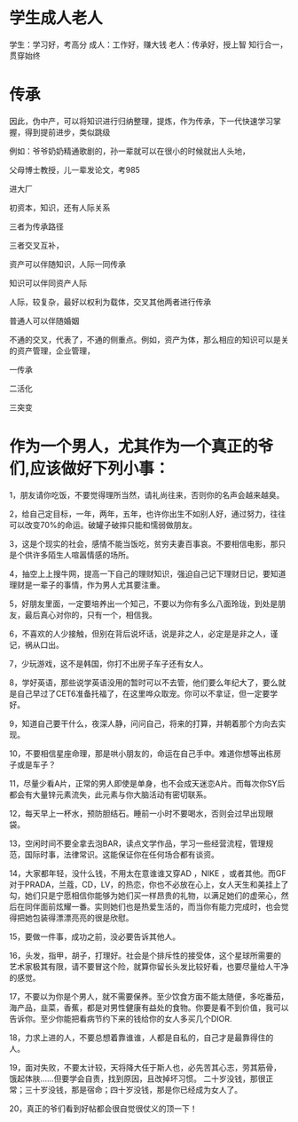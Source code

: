 # 学生成人老人
学生：学习好，考高分
成人：工作好，赚大钱
老人：传承好，授上智
知行合一，贯穿始终

# 传承

因此，伪中产，可以将知识进行归纳整理，提炼，作为传承，下一代快速学习掌握，得到提前进步，类似跳级


例如：爷爷奶奶精通歌剧的，孙一辈就可以在很小的时候就出人头地，


父母博士教授，儿一辈发论文，考985


进大厂


初资本，知识，还有人际关系


三者为传承路径


三者交叉互补，


资产可以伴随知识，人际一同传承


知识可以伴同资产人际


人际，较复杂，最好以权利为载体，交叉其他两者进行传承


普通人可以伴随婚姻


不通的交叉，代表了，不通的侧重点。例如，资产为体，那么相应的知识可以是关的资产管理，企业管理，


一传承


二活化


三突变

# 作为一个男人，尤其作为一个真正的爷们,应该做好下列小事：

1，朋友请你吃饭，不要觉得理所当然，请礼尚往来，否则你的名声会越来越臭。 

2，给自己定目标，一年，两年，五年，也许你出生不如别人好，通过努力，往往可以改变70%的命运。破罐子破摔只能和懦弱做朋友。 

3，这是个现实的社会，感情不能当饭吃，贫穷夫妻百事哀。不要相信电影，那只是个供许多陌生人喧嚣情感的场所。

4，抽空上上搜牛网，提高一下自己的理财知识，强迫自己记下理财日记，要知道理财是一辈子的事情，作为男人尤其要注重。 

5，好朋友里面，一定要培养出一个知己，不要以为你有多么八面玲珑，到处是朋友，最后真心对你的，只有一个，相信我。 

6，不喜欢的人少接触，但别在背后说坏话，说是非之人，必定是是非之人，谨记，祸从口出。 

7，少玩游戏，这不是韩国，你打不出房子车子还有女人。

8，学好英语，那些说学英语没用的暂时可以不去管，他们要么年纪大了，要么就是自己早过了CET6准备托福了，在这里哗众取宠。你可以不拿证，但一定要学好。 

9，知道自己要干什么，夜深人静，问问自己，将来的打算，并朝着那个方向去实现。 

10，不要相信星座命理，那是哄小朋友的，命运在自己手中。难道你想等出栋房子或是车子？

11，尽量少看A片，正常的男人即使是单身，也不会成天迷恋A片。而每次你SY后都会有大量锌元素流失，此元素与你大脑活动有密切联系。 

12，每天早上一杯水，预防胆结石。睡前一小时不要喝水，否则会过早出现眼袋。 

13，空闲时间不要全拿去泡BAR，读点文学作品，学习一些经营流程，管理规范，国际时事，法律常识。这能保证你在任何场合都有谈资。 

14，大家都年轻，没什么钱，不用太在意谁谁又穿AD ，NIKE ，或者其他。而GF对于PRADA，兰蔻，CD，LV，的热恋，你也不必放在心上，女人天生和美挂上了勾，她们只是宁愿相信你能够为她们买一样昂贵的礼物，以满足她们的虚荣心，然后在同伴面前炫耀一番。实则她们也是热爱生活的，而当你有能力完成时，也会觉得把她包装得漂漂亮亮的很是欣慰。

15，要做一件事，成功之前，没必要告诉其他人。 

16，头发，指甲，胡子，打理好。社会是个排斥性的接受体，这个星球所需要的艺术家极其有限，请不要冒这个险，就算你留长头发比较好看，也要尽量给人干净的感觉。 

17，不要以为你是个男人，就不需要保养。至少饮食方面不能太随便，多吃番茄，海产品，韭菜，香蕉，都是对男性健康有益处的食物。你要是看不到价值，我可以告诉你。至少你能把看病节约下来的钱给你的女人多买几个DIOR. 

18，力求上进的人，不要总想着靠谁谁，人都是自私的，自己才是最靠得住的人。 

19，面对失败，不要太计较，天将降大任于斯人也，必先苦其心志，劳其筋骨，饿起体肤……但要学会自责，找到原因，且改掉坏习惯。 二十岁没钱，那很正常；三十岁没钱，那是宿命；四十岁没钱，那是你已经成为女人了。 

20，真正的爷们看到好帖都会很自觉很仗义的顶一下！